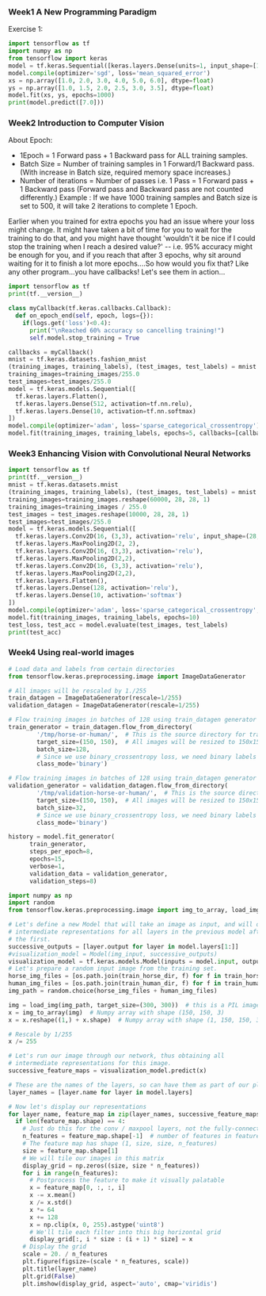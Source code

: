 ### Week1 A New Programming Paradigm

Exercise 1:
```python
import tensorflow as tf
import numpy as np
from tensorflow import keras
model = tf.keras.Sequential([keras.layers.Dense(units=1, input_shape=[1])])
model.compile(optimizer='sgd', loss='mean_squared_error')
xs = np.array([1.0, 2.0, 3.0, 4.0, 5.0, 6.0], dtype=float)
ys = np.array([1.0, 1.5, 2.0, 2.5, 3.0, 3.5], dtype=float)
model.fit(xs, ys, epochs=1000)
print(model.predict([7.0]))
```

### Week2 Introduction to Computer Vision

About Epoch:
* 1Epoch = 1 Forward pass + 1 Backward pass for ALL training samples.
* Batch Size = Number of training samples in 1 Forward/1 Backward pass. (With increase in Batch size, required memory space increases.)
* Number of iterations = Number of passes i.e. 1 Pass = 1 Forward pass + 1 Backward pass (Forward pass and Backward pass are not counted differently.)
Example : If we have 1000 training samples and Batch size is set to 500, it will take 2 iterations to complete 1 Epoch.

Earlier when you trained for extra epochs you had an issue where your loss might change. It might have taken a bit of time for you to wait for the training to do that, and you might have thought 'wouldn't it be nice if I could stop the training when I reach a desired value?' -- i.e. 95% accuracy might be enough for you, and if you reach that after 3 epochs, why sit around waiting for it to finish a lot more epochs....So how would you fix that? Like any other program...you have callbacks! Let's see them in action...

```python
import tensorflow as tf
print(tf.__version__)

class myCallback(tf.keras.callbacks.Callback):
  def on_epoch_end(self, epoch, logs={}):
    if(logs.get('loss')<0.4):
      print("\nReached 60% accuracy so cancelling training!")
      self.model.stop_training = True

callbacks = myCallback()
mnist = tf.keras.datasets.fashion_mnist
(training_images, training_labels), (test_images, test_labels) = mnist.load_data()
training_images=training_images/255.0
test_images=test_images/255.0
model = tf.keras.models.Sequential([
  tf.keras.layers.Flatten(),
  tf.keras.layers.Dense(512, activation=tf.nn.relu),
  tf.keras.layers.Dense(10, activation=tf.nn.softmax)
])
model.compile(optimizer='adam', loss='sparse_categorical_crossentropy')
model.fit(training_images, training_labels, epochs=5, callbacks=[callbacks])
```

### Week3 Enhancing Vision with Convolutional Neural Networks

```python
import tensorflow as tf
print(tf.__version__)
mnist = tf.keras.datasets.mnist
(training_images, training_labels), (test_images, test_labels) = mnist.load_data()
training_images=training_images.reshape(60000, 28, 28, 1)
training_images=training_images / 255.0
test_images = test_images.reshape(10000, 28, 28, 1)
test_images=test_images/255.0
model = tf.keras.models.Sequential([
  tf.keras.layers.Conv2D(16, (3,3), activation='relu', input_shape=(28, 28, 1)),
  tf.keras.layers.MaxPooling2D(2, 2),
  tf.keras.layers.Conv2D(16, (3,3), activation='relu'),
  tf.keras.layers.MaxPooling2D(2,2),
  tf.keras.layers.Conv2D(16, (3,3), activation='relu'),
  tf.keras.layers.MaxPooling2D(2,2),
  tf.keras.layers.Flatten(),
  tf.keras.layers.Dense(128, activation='relu'),
  tf.keras.layers.Dense(10, activation='softmax')
])
model.compile(optimizer='adam', loss='sparse_categorical_crossentropy', metrics=['accuracy'])
model.fit(training_images, training_labels, epochs=10)
test_loss, test_acc = model.evaluate(test_images, test_labels)
print(test_acc)
```

### Week4 Using real-world images

```python
# Load data and labels from certain directories
from tensorflow.keras.preprocessing.image import ImageDataGenerator

# All images will be rescaled by 1./255
train_datagen = ImageDataGenerator(rescale=1/255)
validation_datagen = ImageDataGenerator(rescale=1/255)

# Flow training images in batches of 128 using train_datagen generator
train_generator = train_datagen.flow_from_directory(
        '/tmp/horse-or-human/',  # This is the source directory for training images
        target_size=(150, 150),  # All images will be resized to 150x150
        batch_size=128,
        # Since we use binary_crossentropy loss, we need binary labels
        class_mode='binary')

# Flow training images in batches of 128 using train_datagen generator
validation_generator = validation_datagen.flow_from_directory(
        '/tmp/validation-horse-or-human/',  # This is the source directory for training images
        target_size=(150, 150),  # All images will be resized to 150x150
        batch_size=32,
        # Since we use binary_crossentropy loss, we need binary labels
        class_mode='binary')

history = model.fit_generator(
      train_generator,
      steps_per_epoch=8,  
      epochs=15,
      verbose=1,
      validation_data = validation_generator,
      validation_steps=8)

import numpy as np
import random
from tensorflow.keras.preprocessing.image import img_to_array, load_img

# Let's define a new Model that will take an image as input, and will output
# intermediate representations for all layers in the previous model after
# the first.
successive_outputs = [layer.output for layer in model.layers[1:]]
#visualization_model = Model(img_input, successive_outputs)
visualization_model = tf.keras.models.Model(inputs = model.input, outputs = successive_outputs)
# Let's prepare a random input image from the training set.
horse_img_files = [os.path.join(train_horse_dir, f) for f in train_horse_names]
human_img_files = [os.path.join(train_human_dir, f) for f in train_human_names]
img_path = random.choice(horse_img_files + human_img_files)

img = load_img(img_path, target_size=(300, 300))  # this is a PIL image
x = img_to_array(img)  # Numpy array with shape (150, 150, 3)
x = x.reshape((1,) + x.shape)  # Numpy array with shape (1, 150, 150, 3)

# Rescale by 1/255
x /= 255

# Let's run our image through our network, thus obtaining all
# intermediate representations for this image.
successive_feature_maps = visualization_model.predict(x)

# These are the names of the layers, so can have them as part of our plot
layer_names = [layer.name for layer in model.layers]

# Now let's display our representations
for layer_name, feature_map in zip(layer_names, successive_feature_maps):
  if len(feature_map.shape) == 4:
    # Just do this for the conv / maxpool layers, not the fully-connected layers
    n_features = feature_map.shape[-1]  # number of features in feature map
    # The feature map has shape (1, size, size, n_features)
    size = feature_map.shape[1]
    # We will tile our images in this matrix
    display_grid = np.zeros((size, size * n_features))
    for i in range(n_features):
      # Postprocess the feature to make it visually palatable
      x = feature_map[0, :, :, i]
      x -= x.mean()
      x /= x.std()
      x *= 64
      x += 128
      x = np.clip(x, 0, 255).astype('uint8')
      # We'll tile each filter into this big horizontal grid
      display_grid[:, i * size : (i + 1) * size] = x
    # Display the grid
    scale = 20. / n_features
    plt.figure(figsize=(scale * n_features, scale))
    plt.title(layer_name)
    plt.grid(False)
    plt.imshow(display_grid, aspect='auto', cmap='viridis')
```
